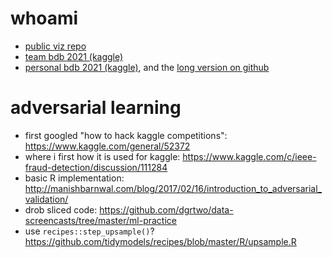 
# whoami

-   [public viz repo](https://github.com/tonyelhabr/sports_viz)
-   [team bdb 2021 (kaggle)](https://www.kaggle.com/asmaetoumi/weighted-assessment-of-defender-effectiveness)
-   [personal bdb 2021 (kaggle)](https://www.kaggle.com/anthonyelhabr/assessing-pick-plays-and-how-they-re-defended), and the [long version on github](https://github.com/tonyelhabr/bdb2021)

# adversarial learning

-   first googled "how to hack kaggle competitions": <https://www.kaggle.com/general/52372>
-   where i first how it is used for kaggle: <https://www.kaggle.com/c/ieee-fraud-detection/discussion/111284>
-   basic R implementation: <http://manishbarnwal.com/blog/2017/02/16/introduction_to_adversarial_validation/>
-   drob sliced code: <https://github.com/dgrtwo/data-screencasts/tree/master/ml-practice>
-   use `recipes::step_upsample()`? <https://github.com/tidymodels/recipes/blob/master/R/upsample.R>
